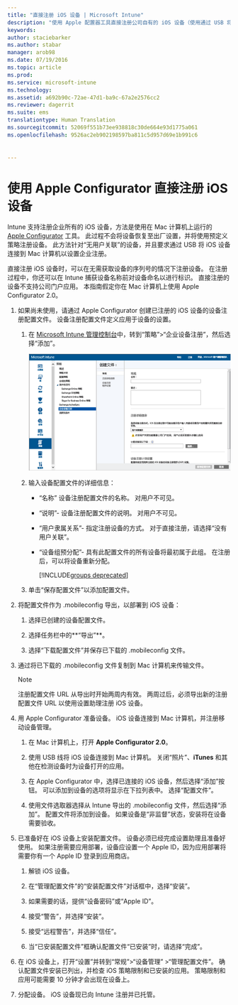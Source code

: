 ```yaml
---
title: "直接注册 iOS 设备 | Microsoft Intune"
description: "使用 Apple 配置器工具直接注册公司自有的 iOS 设备（使用通过 USB 将其连接至 Mac 计算机的预定义策略）。"
keywords: 
author: staciebarker
ms.author: stabar
manager: arob98
ms.date: 07/19/2016
ms.topic: article
ms.prod: 
ms.service: microsoft-intune
ms.technology: 
ms.assetid: a692b90c-72ae-47d1-ba9c-67a2e2576cc2
ms.reviewer: dagerrit
ms.suite: ems
translationtype: Human Translation
ms.sourcegitcommit: 52069f551b73ee938818c30de664e93d1775a061
ms.openlocfilehash: 9526ac2eb902198597ba811c5d957d69e1b991c6


---
```


# <a name="directly-enroll-ios-devices-by-using-apple-configurator"></a>使用 Apple Configurator 直接注册 iOS 设备
Intune 支持注册企业所有的 iOS 设备，方法是使用在 Mac 计算机上运行的 [Apple Configurator](http://go.microsoft.com/fwlink/?LinkId=518017) 工具。 此过程不会将设备恢复至出厂设置，并将使用预定义策略注册设备。 此方法针对“无用户关联”的设备，并且要求通过 USB 将 iOS 设备连接到 Mac 计算机以设置企业注册。

直接注册 iOS 设备时，可以在无需获取设备的序列号的情况下注册设备。 在注册过程中，你还可以在 Intune 捕获设备名称前对设备命名以进行标识。 直接注册的设备不支持公司门户应用。 本指南假定你在 Mac 计算机上使用 Apple Configurator 2.0。

1.  如果尚未使用，请通过 Apple Configurator 创建已注册的 iOS 设备的设备注册配置文件。 设备注册配置文件定义应用于设备的设置。

    1.  在 [Microsoft Intune 管理控制台](http://manage.microsoft.com)中，转到“策略”&gt;“企业设备注册”，然后选择“添加”。

        ![创建设备注册配置文件页面](../media/pol-sa-corp-enroll.png)

    2.  输入设备配置文件的详细信息：

        -   “名称” 设备注册配置文件的名称。 对用户不可见。

        -   “说明”- 设备注册配置文件的说明。 对用户不可见。

        -   “用户隶属关系”- 指定注册设备的方式。 对于直接注册，请选择“没有用户关联”。

        -   “设备组预分配”- 具有此配置文件的所有设备将最初属于此组。 在注册后，可以将设备重新分配。

            [!INCLUDE[groups deprecated](../includes/group-deprecation.md)]

    3.  单击“保存配置文件”以添加配置文件。

5.  将配置文件作为 .mobileconfig 导出，以部署到 iOS 设备：

    1.   选择已创建的设备配置文件。

    2.   选择任务栏中的**“导出”**。

    3.   选择“下载配置文件”并保存已下载的 .mobileconfig 文件。

6.  通过将已下载的 .mobileconfig 文件复制到 Mac 计算机来传输文件。
    > [!NOTE]
    > 注册配置文件 URL 从导出时开始两周内有效。 两周过后，必须导出新的注册配置文件 URL 以使用设置助理注册 iOS 设备。

7.  用 Apple Configurator 准备设备。 iOS 设备连接到 Mac 计算机，并注册移动设备管理。

    1.  在 Mac 计算机上，打开 **Apple Configurator 2.0**。

    2.  使用 USB 线将 iOS 设备连接到 Mac 计算机。 关闭“照片”、**iTunes** 和其他在检测设备时为设备打开的应用。

    3.  在 Apple Configurator 中，选择已连接的 iOS 设备，然后选择“添加”按钮。 可以添加到设备的选项将显示在下拉列表中。 选择“配置文件”。

    4.  使用文件选取器选择从 Intune 导出的 .mobileconfig 文件，然后选择“添加”。 配置文件将添加到设备。  如果设备是“非监督”状态，安装将在设备需要验收。

8.  已准备好在 iOS 设备上安装配置文件。 设备必须已经完成设置助理且准备好使用。 如果注册需要应用部署，设备应设置一个 Apple ID，因为应用部署将需要你有一个 Apple ID 登录到应用商店。

    1.  解锁 iOS 设备。

    2.  在“管理配置文件”的“安装配置文件”对话框中，选择“安装”。

    3.  如果需要的话，提供“设备密码”或“Apple ID”。

    4.  接受“警告”，并选择“安装”。

    5.  接受“远程警告”，并选择“信任”。

    6.  当“已安装配置文件”框确认配置文件“已安装”时，请选择“完成”。

9.  在 iOS 设备上，打开“设置”并转到“常规”&gt;“设备管理” &gt;“管理配置文件”。 确认配置文件安装已列出，并检查 iOS 策略限制和已安装的应用。 策略限制和应用可能需要 10 分钟才会出现在设备上。

10.  分配设备。 iOS 设备现已向 Intune 注册并已托管。



<!--HONumber=Oct16_HO3-->


